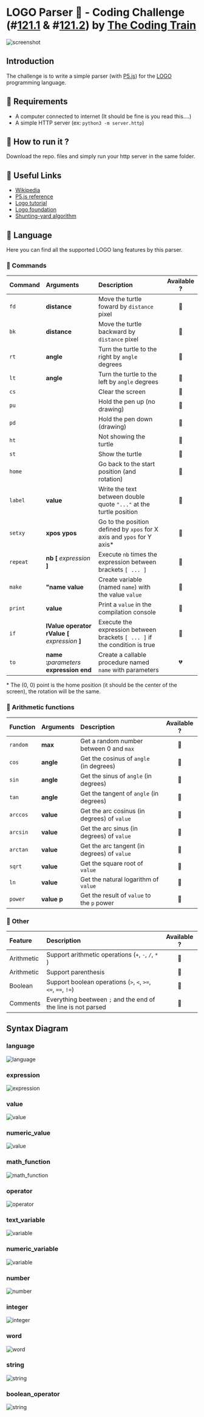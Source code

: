 # LOGO Parser :turtle: - Coding Challenge (#[121.1](https://youtu.be/i-k04yzfMpw) & #[121.2](https://youtu.be/aOqEm101fms)) by [The Coding Train](https://thecodingtrain.com/)


![screenshot](screenshot.png)

## Introduction
The challenge is to write a simple parser (with [P5.js](https://p5js.org/)) for the  [LOGO](https://en.wikipedia.org/wiki/Logo_(programming_language)) programming language.

## :turtle: Requirements
  - A computer connected to internet (It should be fine is you read this....)
  - A simple HTTP server (ex: `python3 -m server.http`)

## :turtle: How to run it ?
Download the repo. files and simply run your http server in the same folder.

## :turtle: Useful Links
  - [Wikipedia](https://en.wikipedia.org/wiki/Logo_(programming_language))
  - [P5.js reference](https://p5js.org/reference/)
  - [Logo tutorial](http://cs.brown.edu/courses/bridge/1997/Resources/LogoTutorial.html)
  - [Logo foundation](https://el.media.mit.edu/logo-foundation/)
  - [Shunting-yard algorithm](https://en.wikipedia.org/wiki/Shunting-yard_algorithm)

## :turtle: Language
Here you can find all the supported LOGO lang features by this parser.

### :turtle: Commands
| Command  | Arguments                                                   | Description                                                                |  Available ?   |
| :------- | :---------------------------------------------------------- | :------------------------------------------------------------------------- | :------------: |
| `fd`     | **distance**                                                | Move the turtle foward by `distance` pixel                                 | :green_heart:  |
| `bk`     | **distance**                                                | Move the turtle backward by `distance` pixel                               | :green_heart:  |
| `rt`     | **angle**                                                   | Turn the turtle to the right by `angle` degrees                            | :green_heart:  |
| `lt`     | **angle**                                                   | Turn the turtle to the left by `angle` degrees                             | :green_heart:  |
| `cs`     |                                                             | Clear the screen                                                           | :green_heart:  |
| `pu`     |                                                             | Hold the pen up (no drawing)                                               | :green_heart:  |
| `pd`     |                                                             | Hold the pen down (drawing)                                                | :green_heart:  |
| `ht`     |                                                             | Not showing the turtle                                                     | :green_heart:  |
| `st`     |                                                             | Show the turtle                                                            | :green_heart:  |
| `home`   |                                                             | Go back to the start position (and rotation)                               | :green_heart:  |
| `label`  | **value**                                                   | Write the text between double quote `"..."` at the turtle position         | :green_heart:  |
| `setxy`  | **xpos** **ypos**                                           | Go to the position defined by `xpos` for X axis and `ypos` for Y axis*     | :green_heart:  |
| `repeat` | **nb** **[** _expression_ **]**                             | Execute `nb` times the expression between brackets `[ ... ]`               | :green_heart:  |
| `make`   | **"**__name__ **value**                                     | Create variable (named `name`) with the value `value`                      | :green_heart:  |
| `print`  | **value**                                                   | Print a `value` in the compilation console                                 | :green_heart:  |
| `if`     | **lValue** **operator** **rValue** **[** _expression_ **]** | Execute the expression between brackets `[ ... ]` if the condition is true | :green_heart:  |
| `to`     | **name** **:**_parameters_ __expression__ **end**           | Create a callable procedure named `name` with parameters                   | :broken_heart: |


\* The (0, 0) point is the home position (it should be the center of the screen), the rotation will be the same. 


### :turtle: Arithmetic functions

| Function | Arguments       | Description                                 |  Available ?  |
| :------- | :-------------- | :------------------------------------------ | :-----------: |
| `random` | **max**         | Get a random number between 0 and `max`     | :green_heart: |
| `cos`    | **angle**       | Get the cosinus of `angle`  (in degrees)    | :green_heart: |
| `sin`    | **angle**       | Get the sinus of `angle` (in degrees)       | :green_heart: |
| `tan`    | **angle**       | Get the tangent of `angle` (in degrees)     | :green_heart: |
| `arccos` | **value**       | Get the arc cosinus (in degrees) of `value` | :green_heart: |
| `arcsin` | **value**       | Get the arc sinus (in degrees) of `value`   | :green_heart: |
| `arctan` | **value**       | Get the arc tangent (in degrees) of `value` | :green_heart: |
| `sqrt`   | **value**       | Get the square root of `value`              | :green_heart: |
| `ln`     | **value**       | Get the natural logarithm of `value`        | :green_heart: |
| `power`  | **value** **p** | Get the result of `value` to the `p` power  | :green_heart: |


### :turtle: Other

| Feature    | Description                                                   |  Available ?  |
| :--------- | :------------------------------------------------------------ | :-----------: |
| Arithmetic | Support arithmetic operations (`+`, `-`, `/`, `*` )           | :green_heart: |
| Arithmetic | Support parenthesis                                           | :green_heart: |
| Boolean    | Support boolean operations (`>`, `<`, `>=`, `<=`, `==`, `!=`) | :green_heart: |
| Comments   | Everything beetween `;` and the end of the line is not parsed | :green_heart: |


## Syntax Diagram
### language
![language](doc/language.png)

### expression
![expression](doc/expression.png)

### value
![value](doc/value.png)

### numeric_value
![value](doc/numeric_value.png)

### math_function
![math_function](doc/math_function.png)

### operator
![operator](doc/operator.png)

### text_variable
![variable](doc/text_variable.png)

### numeric_variable
![variable](doc/numeric_variable.png)

### number
![number](doc/number.png)

### integer
![integer](doc/integer.png)

### word
![word](doc/word.png)

### string
![string](doc/string.png)

### boolean_operator
![string](doc/boolean_operator.png)

